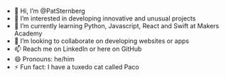 - 👋 Hi, I’m @PatSternberg
- 👀 I’m interested in developing innovative and unusual projects
- 🌱 I’m currently learning Python, Javascript, React and Swift at Makers Academy
- 💞️ I’m looking to collaborate on developing websites or apps
- 📫 Reach me on LinkedIn or here on GitHub
- 😄 Pronouns: he/him
- ⚡ Fun fact: I have a tuxedo cat called Paco

<!---
PatSternberg/PatSternberg is a ✨ special ✨ repository because its `README.md` (this file) appears on your GitHub profile.
You can click the Preview link to take a look at your changes.
--->
